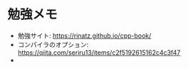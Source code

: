 # 勉強メモ


- 勉強サイト: https://rinatz.github.io/cpp-book/
- コンパイラのオプション: https://qiita.com/seriru13/items/c2f5192615162c4c3f47
- 